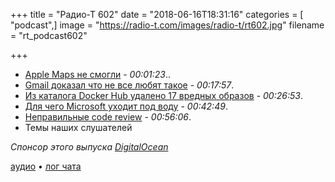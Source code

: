 +++
title = "Радио-Т 602"
date = "2018-06-16T18:31:16"
categories = [ "podcast",]
image = "https://radio-t.com/images/radio-t/rt602.jpg"
filename = "rt_podcast602"

+++

- [Apple Maps не смогли](https://www.engadget.com/2018/06/15/apple-maps-down-for-all-users/) - *00:01:23*..
- [Gmail доказал что не все любят такое](https://techcrunch.com/2018/06/15/gmail-proves-that-some-people-hate-smart-suggestions/) - *00:17:57*.
- [Из каталога Docker Hub удалено 17 вредных образов](http://www.opennet.ru/opennews/art.shtml?num=48777) - *00:26:53*.
- [Для чего Microsoft уходит под воду](https://techcrunch.com/2018/06/08/why-microsoft-wants-to-put-data-centers-at-the-bottom-of-the-ocean/) - *00:42:49*.
- [Неправильные code review](https://habr.com/company/badoo/blog/413965/) - *00:56:06*.
- Темы наших слушателей

*Спонсор этого выпуска [DigitalOcean](https://www.digitalocean.com)*


[аудио](http://cdn.radio-t.com/rt_podcast602.mp3) • [лог чата](http://chat.radio-t.com/logs/radio-t-602.html)
<audio src="http://cdn.radio-t.com/rt_podcast602.mp3" preload="none"></audio>
